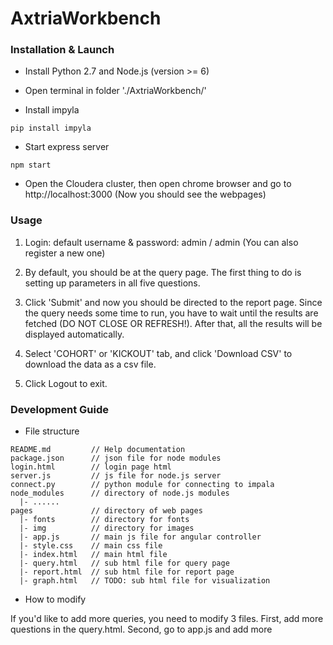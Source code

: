 # AxtriaWorkbench
### Installation & Launch

* Install Python 2.7 and Node.js (version >= 6)

* Open terminal in folder './AxtriaWorkbench/'

* Install impyla
```shell
pip install impyla
```

* Start express server
```shell
npm start
```

* Open the Cloudera cluster, then open chrome browser and go to http://localhost:3000 (Now you should see the webpages)

### Usage

1. Login: default username & password: admin / admin (You can also register a new one)

2. By default, you should be at the query page. The first thing to do is setting up parameters in all five questions.

3. Click 'Submit' and now you should be directed to the report page. Since the query needs some time to run, you have to wait until the results are fetched (DO NOT CLOSE OR REFRESH!). After that, all the results will be displayed automatically.

4. Select 'COHORT' or 'KICKOUT' tab, and click 'Download CSV' to download the data as a csv file.

5. Click Logout to exit.

### Development Guide

* File structure
```
README.md         // Help documentation
package.json      // json file for node modules
login.html        // login page html
server.js         // js file for node.js server
connect.py        // python module for connecting to impala
node_modules      // directory of node.js modules
  |- ......
pages             // directory of web pages
  |- fonts        // directory for fonts
  |- img          // directory for images
  |- app.js       // main js file for angular controller
  |- style.css    // main css file
  |- index.html   // main html file
  |- query.html   // sub html file for query page
  |- report.html  // sub html file for report page
  |- graph.html   // TODO: sub html file for visualization
```

* How to modify

If you'd like to add more queries, you need to modify 3 files. First, add more questions in the query.html. Second, go to app.js and add more
